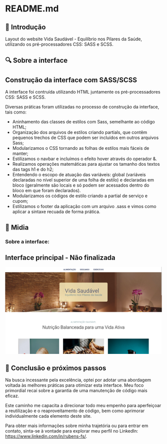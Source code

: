 # README.md

## 📌 Introdução

Layout do website Vida Saudável - Equilíbrio nos Pilares da Saúde, utilizando os pré-processadores CSS: SASS e SCSS.

## 🔍 Sobre a interface

## Construção da interface com SASS/SCSS

A interface foi contruída utilizando HTML juntamente os pré-processadores CSS: SASS e SCSS.

Diversas práticas foram utilizadas no processo de construção da interface, tais como:

- Aninhamento das classes de estilos com Sass, semelhante ao código HTML;
- Organização dos arquivos de estilos criando partials, que contêm pequenos trechos de CSS que podem ser incluídos em outros arquivos Sass;
- Modularizamos o CSS tornando as folhas de estilos mais fáceis de manter;
- Estilizamos o navbar e incluímos o efeito hover através do operador &.
- Realizamos operações matemáticas para ajustar os tamanho dos textos das tags h1 e do h2;
- Entendendo o escopo de atuação das variáveis: global (variáveis declaradas no nível superior de uma folha de estilo) e declaradas em bloco (geralmente são locais e só podem ser acessados dentro do bloco em que foram declarados).
- Modularizamos os códigos de estilo criando a partial de serviço e cupom;
- Estilizamos o footer da aplicação com um arquivo .sass e vimos como aplicar a sintaxe recuada de forma prática.

## 📲 Midia

### Sobre a interface:

## Interface principal - Não finalizada
![Layout](./imagens/home.png)

## 🚀 Conclusão e próximos passos
Na busca incessante pela excelência, optei por adotar uma abordagem voltada às melhores práticas para otimizar esta interface. Meu foco primordial recai sobre a garantia de uma manutenção de código mais eficaz.

Este caminho me capacita a direcionar todo meu empenho para aperfeiçoar a reutilização e o reaproveitamento de código, bem como aprimorar individualmente cada elemento deste site.

Para obter mais informações sobre minha trajetória ou para entrar em contato, sinta-se à vontade para explorar meu perfil no LinkedIn: https://www.linkedin.com/in/rubens-fs/.